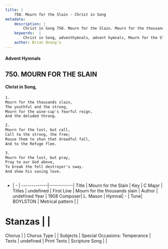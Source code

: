 ```yaml
---
title: |
    750. Mourn for the Slain - Christ in Song
metadata:
    description: |
        Christ in Song 750. Mourn for the Slain. Mourn for the thousands slain, The youthful and the strong, Mourn for the wine-cup's fearful reign, And the deluded throng.
    keywords:  |
        Christ in Song, adventhymnals, advent hymnals, Mourn for the Slain, Mourn for the thousands slain. 
    author: Brian Onang'o
---
```


#### Advent Hymnals
## 750. MOURN FOR THE SLAIN
####  Christ in Song,

```txt
1.
Mourn for the thousands slain,
The youthful and the strong,
Mourn for the wine-cup's fearful reign,
And the deluded throng.

2.
Mourn for the lost, but call,
Call to the strong, the free;
Rouse them to shun that dreadful fall,
And to the Refuge flee.

3.
Mourn for the lost, but pray,
Pray to our God above,
To break the fell destroyer's sway.
And show his saving love.



```

- |   -  |
-------------|------------|
Title | Mourn for the Slain |
Key | C Major |
Titles | undefined |
First Line | Mourn for the thousands slain |
Author | undefined
Year | 1908
Composer| L. Mason |
Hymnal|  - |
Tune| BOYLSTON |
Metrical pattern | |
# Stanzas |  |
Chorus |  |
Chorus Type |  |
Subjects | Special Occasions: Temperance |
Texts | undefined |
Print Texts | 
Scripture Song |  |
    
